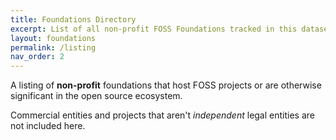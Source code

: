 ```yaml
---
title: Foundations Directory
excerpt: List of all non-profit FOSS Foundations tracked in this dataset.
layout: foundations
permalink: /listing
nav_order: 2
---
```


A listing of **non-profit** foundations that host FOSS projects or are otherwise significant in the open source ecosystem.  

Commercial entities and projects that aren't *independent* legal entities are not included here.
